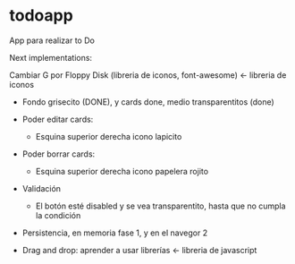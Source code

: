 # todoapp

App para realizar to Do

Next implementations:

Cambiar G por Floppy Disk (libreria de iconos, font-awesome) <- libreria de iconos

- Fondo grisecito (DONE), y cards done, medio transparentitos (done)

- Poder editar cards:
  - Esquina superior derecha icono lapicito
- Poder borrar cards:

  - Esquina superior derecha icono papelera rojito

- Validación

  - El botón esté disabled y se vea transparentito, hasta que no cumpla la condición

- Persistencia, en memoria fase 1, y en el navegor 2

- Drag and drop: aprender a usar librerías <- libreria de javascript
